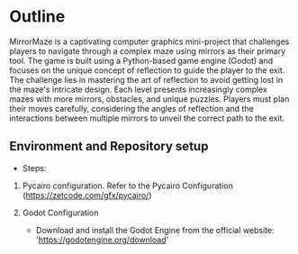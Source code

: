 # Outline

MirrorMaze is a captivating computer graphics mini-project that challenges players to navigate through a complex maze using mirrors as their primary tool. The game is built using a Python-based game engine (Godot) and focuses on the unique concept of reflection to guide the player to the exit. The challenge lies in mastering the art of reflection to avoid getting lost in the maze's intricate design. Each level presents increasingly complex mazes with more mirrors, obstacles, and unique puzzles. Players must plan their moves carefully, considering the angles of reflection and the interactions between multiple mirrors to unveil the correct path to the exit.

## Environment and Repository setup
- Steps:

1. Pycairo configuration. Refer to the Pycairo Configuration (https://zetcode.com/gfx/pycairo/)


2. Godot Configuration

   - Download and install the Godot Engine from the official website: 'https://godotengine.org/download'

  
   
   



     

   
   

        
        

     
 
